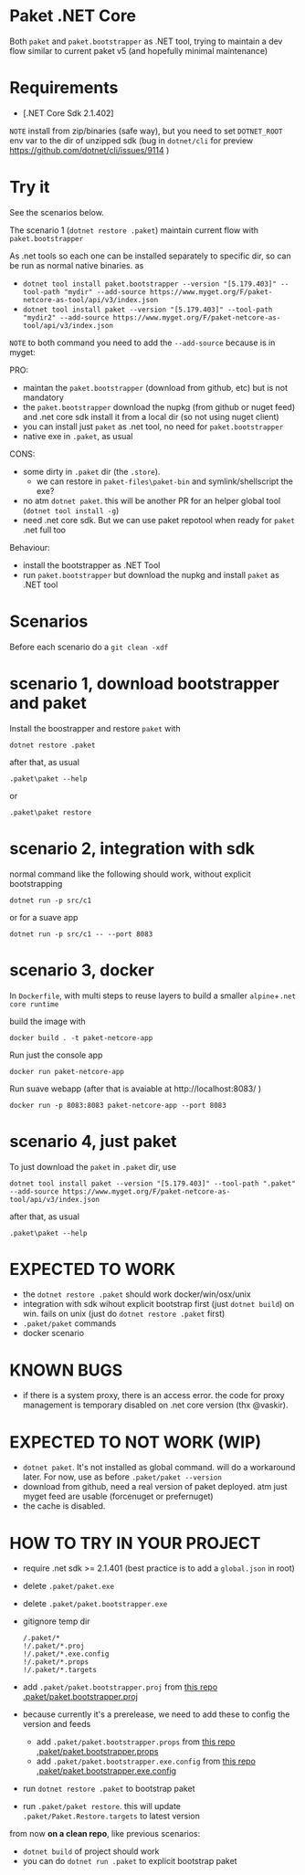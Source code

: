 # Paket .NET Core

Both `paket` and `paket.bootstrapper` as .NET tool, trying to maintain a dev flow similar to current paket v5 (and hopefully minimal maintenance)

# Requirements

- [.NET Core Sdk 2.1.402]

`NOTE` install from zip/binaries (safe way), but you need to set `DOTNET_ROOT` env var to the dir of unzipped sdk (bug in `dotnet/cli` for preview https://github.com/dotnet/cli/issues/9114 )

# Try it

See the scenarios below.

The scenario 1 (`dotnet restore .paket`) maintain current flow with `paket.bootstrapper`

As .net tools so each one can be installed separately to specific dir, so can be run as normal native binaries. as

- `dotnet tool install paket.bootstrapper --version "[5.179.403]" --tool-path "mydir" --add-source https://www.myget.org/F/paket-netcore-as-tool/api/v3/index.json`
- `dotnet tool install paket --version "[5.179.403]" --tool-path "mydir2" --add-source https://www.myget.org/F/paket-netcore-as-tool/api/v3/index.json`

`NOTE` to both command you need to add the `--add-source` because is in myget:

PRO:

- maintan the `paket.bootstrapper` (download from github, etc) but is not mandatory
- the `paket.bootstrapper` download the nupkg (from github or nuget feed) and .net core sdk install it from a local dir (so not using nuget client)
- you can install just `paket` as .net tool, no need for `paket.bootstrapper`
- native exe in `.paket`, as usual

CONS:

- some dirty in `.paket` dir (the `.store`).
  - we can restore in `paket-files\paket-bin` and symlink/shellscript the exe?
- no atm `dotnet paket`. this will be another PR for an helper global tool (`dotnet tool install -g`)
- need .net core sdk. But we can use paket repotool when ready for `paket` .net full too

Behaviour:

- install the bootstrapper as .NET Tool
- run `paket.bootstrapper` but download the nupkg and install `paket` as .NET tool

# Scenarios

Before each scenario do a `git clean -xdf`

# scenario 1, download bootstrapper and paket

Install the boostrapper and restore `paket` with

`dotnet restore .paket`

after that, as usual

`.paket\paket --help`

or

`.paket\paket restore`

# scenario 2, integration with sdk

normal command like the following should work, without explicit bootstrapping

```
dotnet run -p src/c1
```

or for a suave app

```
dotnet run -p src/c1 -- --port 8083
```

# scenario 3, docker

In `Dockerfile`, with multi steps to reuse layers to build a smaller `alpine`+`.net core runtime`

build the image with

```
docker build . -t paket-netcore-app
```

Run just the console app

```
docker run paket-netcore-app
```

Run suave webapp (after that is avaiable at http://localhost:8083/ )

```
docker run -p 8083:8083 paket-netcore-app --port 8083
```

# scenario 4, just paket

To just download the `paket` in `.paket` dir, use

`dotnet tool install paket --version "[5.179.403]" --tool-path ".paket" --add-source https://www.myget.org/F/paket-netcore-as-tool/api/v3/index.json`

after that, as usual

`.paket\paket --help`

# EXPECTED TO WORK

- the `dotnet restore .paket` should work docker/win/osx/unix
- integration with sdk wihout explicit bootstrap first (just `dotnet build`) on win. fails on unix (just do `dotnet restore .paket` first)
- `.paket/paket` commands
- docker scenario

# KNOWN BUGS

- if there is a system proxy, there is an access error. the code for proxy management is temporary disabled on .net core version (thx @vaskir).

# EXPECTED TO NOT WORK (WIP)

- `dotnet paket`. It's not installed as global command. will do a workaround later. For now, use as before `.paket/paket --version`
- download from github, need a real version of paket deployed. atm just myget feed are usable (forcenuget or prefernuget)
- the cache is disabled.

# HOW TO TRY IN YOUR PROJECT

- require .net sdk >= 2.1.401 (best practice is to add a `global.json` in root)
- delete `.paket/paket.exe`
- delete `.paket/paket.bootstrapper.exe`
- gitignore temp dir

    ````
    /.paket/*
    !/.paket/*.proj
    !/.paket/*.exe.config
    !/.paket/*.props
    !/.paket/*.targets
    ````
- add `.paket/paket.bootstrapper.proj` from  [this repo .paket/paket.bootstrapper.proj](https://raw.githubusercontent.com/enricosada/paket-netcore-testing-as-tool/master/.paket/paket.bootstrapper.proj)
- because currently it's a prerelease, we need to add these to config the version and feeds
  - add `.paket/paket.bootstrapper.props` from  [this repo .paket/paket.bootstrapper.props](https://raw.githubusercontent.com/enricosada/paket-netcore-testing-as-tool/master/.paket/paket.bootstrapper.props)
  - add `.paket/paket.bootstrapper.exe.config` from  [this repo .paket/paket.bootstrapper.exe.config](https://raw.githubusercontent.com/enricosada/paket-netcore-testing-as-tool/master/.paket/paket.bootstrapper.exe.config)
- run `dotnet restore .paket` to bootstrap paket
- run `.paket/paket restore`. this will update `.paket/Paket.Restore.targets` to latest version

from now **on a clean repo**, like previous scenarios:

- `dotnet build` of project should work
- you can do `dotnet run .paket` to  explicit bootstrap paket
